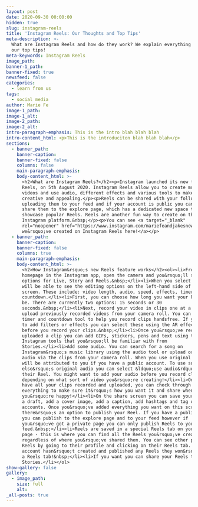 ```yaml
---
layout: post
date: 2020-09-30 00:00:00
hidden: true
slug: instagram-reels
title: 'Instagram Reels: Our Thoughts and Top Tips'
meta-description: >-
  What are Instagram Reels and how do they work? We explain everything and give
  our top tips!
meta-keywords: Instagram Reels
image_path:
banner-1_path:
banner-fixed: true
newsfeed: false
categories:
  - learn from us
tags:
  - social media
author: Marie Fe
image-1_path:
image-1_alt:
image-2_path:
image-2_alt:
intro-paragraph-emphasis: This is the intro blah blah blah
intro-content_html: <p>This is the introduciton blah blah blah</p>
sections:
  - banner_path:
    banner-caption:
    banner-fixed: false
    columns: false
    main-paragraph-emphasis:
    body-content_html: >-
      <h2>What are Instagram Reels?</h2><p>Instagram launched its new feature,
      Reels, on 5th August 2020. Instagram Reels allow you to create multi-clip
      videos and use audio, different effects and various tools to make them
      creative and appealing.</p><p>Reels can be shared with your followers via
      uploading them to your feed and if your account is public you can also
      share them to the explore page, which has a dedicated new space to
      showcase popular Reels. Reels are another fun way to create on the
      Instagram platform.&nbsp;</p><p>You can see <a target="_blank"
      rel="noopener" href="https://www.instagram.com/mariefeandjakesnow/">what
      we&rsquo;ve created on Instagram Reels here!</a></p>
  - banner_path:
    banner-caption:
    banner-fixed: false
    columns: true
    main-paragraph-emphasis:
    body-content_html: >-
      <h2>How Instagram&rsquo;s new Reels feature works</h2><ol><li>From your
      homepage in the Instagram app, open the camera and you&rsquo;ll see
      options for Live, Story and Reels.&nbsp;</li><li>When you select Reels you
      will be able to see the editing options on the left-hand side of your
      screen. These include: video length, audio, speed, effects, timer and
      countdown.</li><li>First, you can choose how long you want your Reel to
      be. There are currently two options: 15 seconds or 30
      seconds.&nbsp;</li><li>Next, record your video in clips one at a time or
      upload previously recorded videos from your camera roll. You can use the
      timer and countdown tool to help you record clips handsfree. If you want
      to add filters or effects you can select these using the AR effects tool
      before you record your clips.&nbsp;</li><li>Once you&rsquo;ve recorded or
      uploaded a clip you can add GIFs, stickers, pens and text using the usual
      Instagram tools that you&rsquo;ll be familiar with from
      Stories.</li><li>Add some audio. You can search for a song on
      Instagram&rsquo;s music library using the audio tool or upload original
      audio via the clips from your camera roll. When you use original audio it
      will be attributed to you if you have a public account. To use someone
      else&rsquo;s original audio you can select &ldquo;use audio&rdquo; from
      their Reel. You might want to add your audio before you record clips
      depending on what sort of video you&rsquo;re creating!</li><li>Once you
      have all your clips recorded and uploaded, you can check through
      everything to make sure it&rsquo;s how you want it and share when
      you&rsquo;re happy!</li><li>On the share screen you can save your Reel as
      a draft, add a cover image, add a caption, add hashtags and tag other
      accounts. Once you&rsquo;ve added everything you want on this screen
      there&rsquo;s an option to publish your Reel. If you have a public account
      you can publish to the explore page and to your feed however if
      you&rsquo;ve got a private page you can only publish Reels to your
      feed.&nbsp;</li><li>Reels are saved in a special Reels tab on your profile
      page - this is where you can find all the Reels you&rsquo;ve created,
      regardless of where you&rsquo;ve shared them. You can see other peoples
      Reels by going to their profile and clicking on their Reels tab. If an
      account hasn&rsquo;t created and published any Reels they won&rsquo;t have
      a Reels tab!&nbsp;</li><li>If you want you can share your Reels to your
      Stories.</li></ol>
show-gallery: false
gallery:
  - image_path:
    size: full
    alt:
_all-posts: true
---
```


